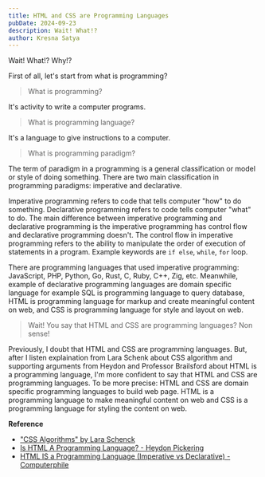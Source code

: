 ```yaml
---
title: HTML and CSS are Programming Languages
pubDate: 2024-09-23
description: Wait! What!?
author: Kresna Satya
---
```


Wait! What!? Why!?

First of all, let's start from what is programming?

> What is programming?

It's activity to write a computer programs.

> What is programming language?

It's a language to give instructions to a computer.

> What is programming paradigm?

The term of paradigm in a programming is a general classification or model or style of doing something. There are two main classification in programming paradigms: imperative and declarative.

Imperative programming refers to code that tells computer "how" to do something. Declarative programming refers to code tells computer "what" to do. The main difference between imperative programming and declarative programming is the imperative programming has control flow and declarative programming doesn't. The control flow in imperative programming refers to the ability to manipulate the order of execution of statements in a program. Example keywords are `if else`, `while`, `for` loop.

There are programming languages that used imperative programming: JavaScript, PHP, Python, Go, Rust, C, Ruby, C++, Zig, etc. Meanwhile, example of declarative programming languages are domain specific language for example SQL is programming language to query database, HTML is programming language for markup and create meaningful content on web, and CSS is programming language for style and layout on web.

> Wait! You say that HTML and CSS are programming languages? Non sense!

Previously, I doubt that HTML and CSS are programming languages. But, after I listen explaination from Lara Schenk about CSS algorithm and supporting arguments from Heydon and Professor Brailsford about HTML is a programming language, I'm more confident to say that HTML and CSS are programming languages. To be more precise: HTML and CSS are domain specific programming languages to build web page. HTML is a programming language to make meaningful content on web and CSS is a programming language for styling the content on web.

**Reference**

- ["CSS Algorithms" by Lara Schenck](https://www.youtube.com/watch?v=dxY5CdZNzsk)
- [Is HTML A Programming Language? - Heydon Pickering](https://www.youtube.com/watch?v=P1MJU6l_1WM)
- [HTML IS a Programming Language (Imperative vs Declarative) - Computerphile](https://www.youtube.com/watch?v=4A2mWqLUpzw)